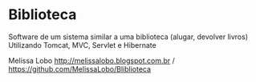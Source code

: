 Biblioteca
==========

Software de um sistema similar a uma biblioteca (alugar, devolver livros)
Utilizando Tomcat, MVC, Servlet e Hibernate

Melissa Lobo http://melissalobo.blogspot.com.br / https://github.com/MelissaLobo/Bliblioteca
